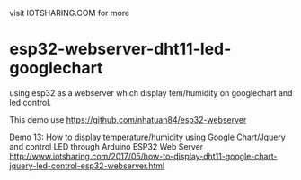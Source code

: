 visit IOTSHARING.COM for more
# esp32-webserver-dht11-led-googlechart

using esp32 as a webserver which display tem/humidity on googlechart and led control.

This demo use https://github.com/nhatuan84/esp32-webserver

Demo 13: How to display temperature/humidity using Google Chart/Jquery and control LED through Arduino ESP32 Web Server
http://www.iotsharing.com/2017/05/how-to-display-dht11-google-chart-jquery-led-control-esp32-webserver.html
